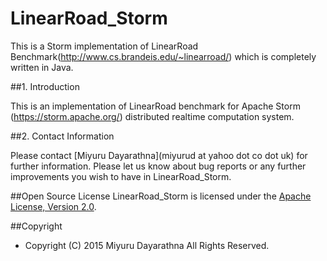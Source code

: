 LinearRoad_Storm
==========
This is a Storm implementation of LinearRoad Benchmark(http://www.cs.brandeis.edu/~linearroad/) which is completely written in Java.

##1. Introduction

This is an implementation of LinearRoad benchmark for Apache Storm (https://storm.apache.org/) distributed realtime computation system.

##2. Contact Information

Please contact [Miyuru Dayarathna](miyurud at yahoo dot co dot uk) for further information. Please let us know about bug reports or any further improvements you wish to have in LinearRoad_Storm.

##Open Source License
LinearRoad_Storm is licensed under the [Apache License, Version 2.0](http://www.apache.org/licenses/LICENSE-2.0).

##Copyright
* Copyright (C) 2015 Miyuru Dayarathna All Rights Reserved.
